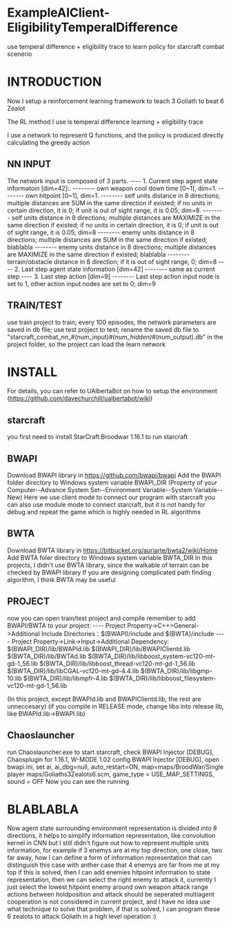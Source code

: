 # ExampleAIClient-EligibilityTemperalDifference
use temperal difference + eligibility trace to learn policy for starcraft combat scenerio

# INTRODUCTION
Now I setup a reinforcement learning framework to teach 3 Goliath to beat 6 Zealot

The RL method I use is temperal difference learning + eligibility trace

I use a network to represent Q functions, and the policy is produced directly calculating the greedy action

## NN INPUT 
The network input is composed of 3 parts.
---- 1. Current step agent state informatoin [dim=42]:.
-------- own weapon cool down time [0~1], dim=1.
-------- own hitpoint [0~1], dim=1.
-------- self units distance in 8 directions; multiple distances are SUM in the same direction if existed; if no units in certain direction, it is 0; if unit is out of sight range, it is 0.05; dim=8.
-------- self units distance in 8 directions; multiple distances are MAXIMIZE in the same direction if existed; if no units in certain direction, it is 0; if unit is out of sight range, it is 0.05; dim=8
-------- enemy units distance in 8 directions; multiple distances are SUM in the same direction if existed; blablabla
-------- enemy units distance in 8 directions; multiple distances are MAXIMIZE in the same direction if existed; blablabla
-------- terrain/obstacle distance in 8 direction; if it is out of sight range, 0; dim=8
---- 2. Last step agent state information [dim=42]
-------- same as current step 
---- 3. Last step action [dim=9]
-------- Last step action input node is set to 1, other action input nodes are set to 0; dim=9

## TRAIN/TEST
use train project to train; every 100 episodes, the network parameters are saved in db file;
use test project to test; rename the saved db file to "starcraft_combat_nn_#(num_input)_#(num_hidden)_#(num_output).db" in the project folder, so the project can load the learn network 

# INSTALL
For details, you can refer to UAlbertaBot on how to setup the environment (https://github.com/davechurchill/ualbertabot/wiki) 
## starcraft
you first need to install StarCraft:Broodwar 1.16.1 to run starcraft

## BWAPI
Download BWAPI library in https://github.com/bwapi/bwapi
Add the BWAPI folder directory to Windows system variable BWAPI_DIR (Property of your Computer--Advance System Set--Environment Variable--System Variable--New)
Here we use client mode to connect our program with starcraft
you can also use module mode to connect starcraft, but it is not handy for debug and repeat the game which is highly needed in RL algorithms

## BWTA
Download BWTA library in https://bitbucket.org/auriarte/bwta2/wiki/Home
Add BWTA foler directory to Windows system variable BWTA_DIR 
In this projects, I didn't use BWTA library, since the walkable of terrain can be checked by BWAPI library
If you are designing complicated path finding algorithm, I think BWTA may be useful

## PROJECT
now you can open train/test project and compile
remember to add BWAPI/BWTA to your project: 
---- Project Property->C++>General->Additional Include Directories：$(BWAPI)/include and $(BWTA)/include
---- Project Property->Link->Input->Additional Dependency: 
$(BWAPI_DIR)/lib/BWAPId.lib
$(BWAPI_DIR)/lib/BWAPIClientd.lib
$(BWTA_DIR)/lib/BWTAd.lib
$(BWTA_DIR)/lib/libboost_system-vc120-mt-gd-1_56.lib
$(BWTA_DIR)/lib/libboost_thread-vc120-mt-gd-1_56.lib
$(BWTA_DIR)/lib/libCGAL-vc120-mt-gd-4.4.lib
$(BWTA_DIR)/lib/libgmp-10.lib
$(BWTA_DIR)/lib/libmpfr-4.lib
$(BWTA_DIR)/lib/libboost_filesystem-vc120-mt-gd-1_56.lib

(In this project, except BWAPId.lib and BWAPIClientd.lib, the rest are unneccesary)
(if you compile in RELEASE mode, change libs into release lib, like BWAPId.lib->BWAPI.lib)

## Chaoslauncher 
run Chaoslauncher.exe to start starcraft, check BWAPI Injector [DEBUG], Chaosplugin for 1.16.1, W-MODE 1.02 
config BWAPI Injector [DEBUG], open bwapi.ini, set ai, ai_dbg=null, auto_restart=ON, map=maps/BroodWar/Single player maps/Goliaths3Zealots6.scm, game_type = USE_MAP_SETTINGS, sound = OFF
Now you can see the running

# BLABLABLA
Now agent state surrounding environment representation is divided into 8 directions, it helps to simplify information representation, like convolution kernel in CNN
but I still didn't figure out how to represent multiple units information, for example if 3 enemys are at my top direction, one close, two far away, how I can define a form of information representation that can distinguish this case with anther case that 4 enemys are far from me at my top
if this is solved, then I can add enemies hitpoint information to state representation, then we can select the right enemy to attack it, currently I just select the lowest hitpoint enemy around own weapon attack range
actions between holdposition and attack should be seperated
multiagent cooperation is not considered in current project, and I have no idea use what technique to solve that problem, if that is solved, I can program these 6 zealots to attack Goliath in a high level operation :)

